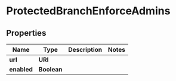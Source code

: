 

# ProtectedBranchEnforceAdmins


## Properties

| Name | Type | Description | Notes |
|------------ | ------------- | ------------- | -------------|
|**url** | **URI** |  |  |
|**enabled** | **Boolean** |  |  |



